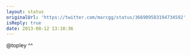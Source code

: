 ```yaml
---
layout: status
originalUrl: 'https://twitter.com/marcgg/status/366909583194734592'
isReply: true
date: 2013-08-12 13:10:36
---
```


@topley ^^
